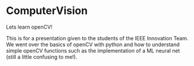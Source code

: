 # ComputerVision
Lets learn openCV!

This is for a presentation given to the students of the IEEE Innovation Team. We went over the basics of openCV with python and how to understand simple openCV functions such as the implementation of a ML neural net (still a little confusing to me!).
